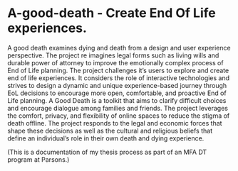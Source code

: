 A-good-death - Create End Of Life experiences.
============

A good death examines dying and death from a design and user experience perspective. The project re imagines legal forms such as living wills and durable power of attorney to improve the emotionally complex process of End of Life planning. The project challenges it’s users to explore and create end of life experiences. It considers the role of interactive technologies and strives to design a dynamic and unique experience-based journey through EoL decisions to encourage more open, comfortable, and proactive End of Life planning. A Good Death is a toolkit that aims to clarify difficult choices and encourage dialogue among families and friends. The project leverages the comfort, privacy, and flexibility of online spaces to reduce the stigma of death offline. The project responds to the legal and economic forces that shape these decisions as well as the cultural and religious beliefs that define an individual’s role in their own death and dying experience.

(This is a documentation of my thesis process as part of an MFA DT program at Parsons.)